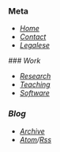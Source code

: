 
<!-- Add your navigation menu here !-->

<div class=navigation-meta>

### Meta

* [<i class="icon-home"/> Home](/)
* [<i class="icon-envelope"/> Contact](/contact/)
* [<i class="icon-legal"/> Legalese](/legal/)

</div>

<div class=navigation-work>
### Work

* [<i class="icon-lightbulb"/> Research](/research/)
* [<i class="icon-book"/> Teaching](/teaching/)
* [<i class="icon-laptop"/> Software](/software/)

</div>

<div class=navigation-blog>

### Blog
* [<i class="icon-archive"/> Archive](/posts/archive/)
* [<i class="icon-rss"/> Atom](/posts/feeds/atom.xml)/[Rss](/posts/feeds/rss.xml)

</div>
